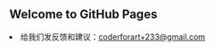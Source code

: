 ## Welcome to GitHub Pages

<li>给我们发反馈和建议：<a href="mailto:coderforart+233@gmail.com">coderforart+233@gmail.com</a></li>

